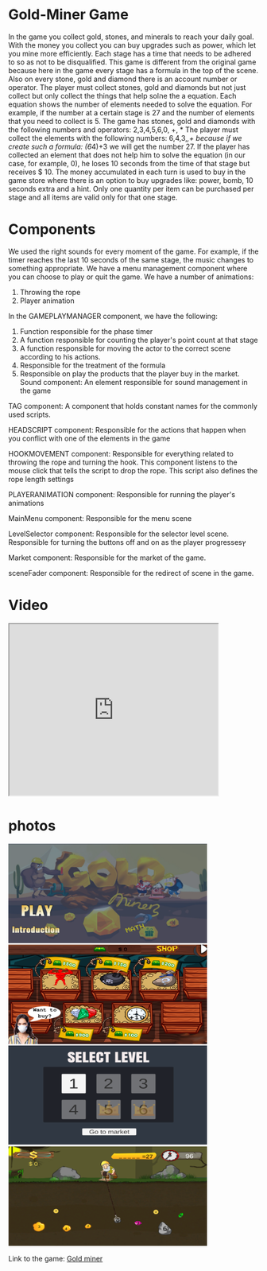 # Gold-Miner Game
In the game you collect gold, stones, and minerals to reach your daily goal. With the money you collect you can buy upgrades such as power, which let you mine more efficiently. 
Each stage has a time that needs to be adhered to so as not to be disqualified.
This game is different from the original game because here in the game every stage has a formula in the top of the scene. Also on every stone, gold and diamond there is an account number or operator. The player must collect stones, gold and diamonds but not just collect but only collect the things that help solהe the a equation.
Each equation shows the number of elements needed to solve the equation.
For example, if the number at a certain stage is 27 and the number of elements that you need to collect is 5. The game has stones, gold and diamonds with the following numbers and operators: 2,3,4,5,6,0, +, *
The player must collect the elements with the following numbers: 6,4,3,*,+ because if we create such a formula: (6*4)+3 we will get the number 27.
If the player has collected an element that does not help him to solve the equation (in our case, for example, 0), he loses 10 seconds from the time of that stage but receives $ 10.
The money accumulated in each turn is used to buy in the game store where there is an option to buy upgrades like: power, bomb, 10 seconds extra and a hint. Only one quantity per item can be purchased per stage and all items are valid only for that one stage.
# Components

We used the right sounds for every moment of the game. For example, if the timer reaches the last 10 seconds of the same stage, the music changes to something appropriate.
We have a menu management component where you can choose to play or quit the game.
We have a number of animations:
1. Throwing the rope
2. Player animation

In the GAMEPLAYMANAGER component, we have the following:
1. Function responsible for the phase timer
2. A function responsible for counting the player's point count at that stage
3. A function responsible for moving the actor to the correct scene according to his actions.
4. Responsible for the treatment of the formula
5. Responsible on play the products that the player buy in the market.
Sound component:
An element responsible for sound management in the game

TAG component:
A component that holds constant names for the commonly used scripts.

HEADSCRIPT component:
Responsible for the actions that happen when you conflict with one of the elements in the game

HOOKMOVEMENT component:
Responsible for everything related to throwing the rope and turning the hook. This component listens to the mouse click that tells the script to drop the rope.
This script also defines the rope length settings

PLAYERANIMATION component:
Responsible for running the player's animations

MainMenu component:
Responsible for the menu scene

LevelSelector component:
Responsible for the selector level scene. 
Responsible for turning the buttons off and on as the player progressesץ

Market component:
Responsible for the market of the game.

sceneFader component:
Responsible for the redirect of scene in the game.

# Video

<iframe width="420" height="345" src="https://youtu.be/wipXZ2D1j9g">
</iframe>

# photos

<img src="https://github.com/shaykeshok/Gold-Miner-2D/blob/master/menu.PNG" width="400px" height="200px">

<img src="https://github.com/shaykeshok/Gold-Miner-2D/blob/master/Capturesdf.PNG" width="400px" height="200px">

<img src="https://github.com/shaykeshok/Gold-Miner-2D/blob/master/Captsure.PNG" width="400px" height="200px">

<img src="https://github.com/shaykeshok/Gold-Miner-2D/blob/master/Capasfasfture.PNG" width="400px" height="200px">

Link to the game: <a href="https://shaykeshok.itch.io/gold-minner" target="_blank">Gold miner</a>
